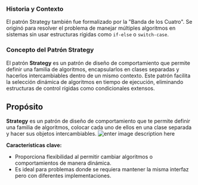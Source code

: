 
### **Historia y Contexto**

El patrón Strategy también fue formalizado por la "Banda de los Cuatro". Se originó para resolver el problema de manejar múltiples algoritmos en sistemas sin usar estructuras rígidas como `if-else` o `switch-case`.

### **Concepto del Patrón Strategy**

El patrón **Strategy** es un patrón de diseño de comportamiento que permite definir una familia de algoritmos, encapsularlos en clases separadas y hacerlos intercambiables dentro de un mismo contexto. Este patrón facilita la selección dinámica de algoritmos en tiempo de ejecución, eliminando estructuras de control rígidas como condicionales extensos.



## Propósito

**Strategy**  es un patrón de diseño de comportamiento que te permite definir una familia de algoritmos, colocar cada uno de ellos en una clase separada y hacer sus objetos intercambiables.
![enter image description here](https://refactoring.guru/images/patterns/content/strategy/strategy.png?id=379bfba335380500375881a3da6507e0)

**Características clave:**

-   Proporciona flexibilidad al permitir cambiar algoritmos o comportamientos de manera dinámica.
-   Es ideal para problemas donde se requiera mantener la misma interfaz pero con diferentes implementaciones.